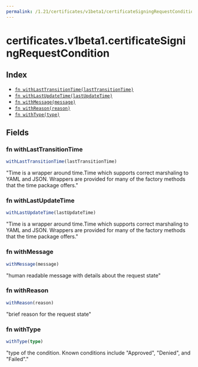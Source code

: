 ```yaml
---
permalink: /1.21/certificates/v1beta1/certificateSigningRequestCondition/
---
```


# certificates.v1beta1.certificateSigningRequestCondition



## Index

* [`fn withLastTransitionTime(lastTransitionTime)`](#fn-withlasttransitiontime)
* [`fn withLastUpdateTime(lastUpdateTime)`](#fn-withlastupdatetime)
* [`fn withMessage(message)`](#fn-withmessage)
* [`fn withReason(reason)`](#fn-withreason)
* [`fn withType(type)`](#fn-withtype)

## Fields

### fn withLastTransitionTime

```ts
withLastTransitionTime(lastTransitionTime)
```

"Time is a wrapper around time.Time which supports correct marshaling to YAML and JSON.  Wrappers are provided for many of the factory methods that the time package offers."

### fn withLastUpdateTime

```ts
withLastUpdateTime(lastUpdateTime)
```

"Time is a wrapper around time.Time which supports correct marshaling to YAML and JSON.  Wrappers are provided for many of the factory methods that the time package offers."

### fn withMessage

```ts
withMessage(message)
```

"human readable message with details about the request state"

### fn withReason

```ts
withReason(reason)
```

"brief reason for the request state"

### fn withType

```ts
withType(type)
```

"type of the condition. Known conditions include \"Approved\", \"Denied\", and \"Failed\"."
